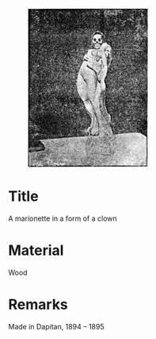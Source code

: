 <figure class="image">

![](/static/files/sculptures/a-marionette-in-a-form-of-a-clown.jpg)

</figure>

# Title
A marionette in a form of a clown

# Material
Wood

# Remarks
Made in Dapitan, 1894 – 1895
